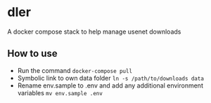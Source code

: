 # dler
A docker compose stack to help manage usenet downloads

## How to use
- Run the command `docker-compose pull`
- Symbolic link to own data folder `ln -s /path/to/downloads data`
- Rename env.sample to .env and add any additional environment variables `mv env.sample .env`

